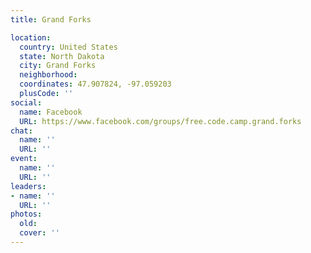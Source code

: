 ```yaml
---
title: Grand Forks

location:
  country: United States
  state: North Dakota
  city: Grand Forks
  neighborhood: 
  coordinates: 47.907824, -97.059203
  plusCode: ''
social:
  name: Facebook
  URL: https://www.facebook.com/groups/free.code.camp.grand.forks
chat:
  name: ''
  URL: ''
event:
  name: ''
  URL: ''
leaders:
- name: ''
  URL: ''
photos:
  old: 
  cover: ''
---
```

